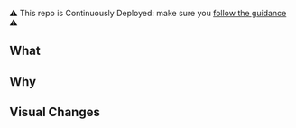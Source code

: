 ⚠️ This repo is Continuously Deployed: make sure you [follow the guidance](https://docs.publishing.service.gov.uk/manual/development-pipeline.html#merge-your-own-pull-request) ⚠️

## What
<!-- Description of the change being made -->

## Why
<!-- What are the reasons behind this change being made? -->

## Visual Changes
<!-- If the change results in visual changes, show a before and after -->

<!--
## Pages to check

* /service-manual/
* /service-manual/helping-people-to-use-your-service
* /service-manual/design
* /service-manual/service-assessments
* /service-manual/service-standard
* /service-manual/service-standard/point-1-understand-user-needs
* /service-manual/communities
* /service-manual/communities/accessibility-community

-->
